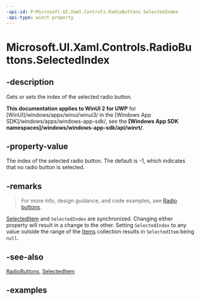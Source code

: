 ```yaml
---
-api-id: P:Microsoft.UI.Xaml.Controls.RadioButtons.SelectedIndex
-api-type: winrt property
---
```


# Microsoft.UI.Xaml.Controls.RadioButtons.SelectedIndex

<!--
public static Windows.UI.Xaml.DependencyProperty SelectedIndex { get; set; }
-->

## -description

Gets or sets the index of the selected radio button.

**This documentation applies to WinUI 2 for UWP** for [WinUI]/windows/apps/winui/winui3/ in the [Windows App SDK]/windows/apps/windows-app-sdk/, see the **[Windows App SDK namespaces]/windows/windows-app-sdk/api/winrt/**.

## -property-value

The index of the selected radio button. The default is -1, which indicates that no radio button is selected.

## -remarks

> For more info, design guidance, and code examples, see [Radio buttons](/windows/apps/design/controls/radio-button).

[SelectedItem](radiobuttons_selecteditem.md) and `SelectedIndex` are synchronized. Changing either property will result in a change to the other. Setting `SelectedIndex` to any value outside the range of the [Items](radiobuttons_items.md) collection results in `SelectedItem` being `null`.

## -see-also

[RadioButtons](radiobuttons.md), [SelectedItem](radiobuttons_selecteditem.md)

## -examples

